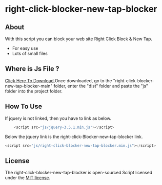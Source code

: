 # right-click-blocker-new-tap-blocker


## About

With this script you can block your web site Right Click Block & New Tap.

- For easy use
- Lots of small files


## Where is Js File ?

<a href="https://github.com/webmasteriqbal/right-click-blocker-new-tap-blocker/archive/main.zip">Click Here To Download </a> Once downloaded, go to the "right-click-blocker-new-tap-blocker-main" folder, enter the "dist" folder and paste the "js" folder into the project folder.


## How To Use 
If jquery is not linked, then you have to link as below.
```js
    <script src="js/jquery-3.5.1.min.js"></script>
```

Below the jquery link is the right-click-Blocker-new-tap-blocker link.
```js
<script src="js/right-click-blocker-new-tap-blocker.min.js"></script>
```


## License

The right-click-blocker-new-tap-blocker is open-sourced Script licensed under the [MIT license](https://opensource.org/licenses/MIT).

